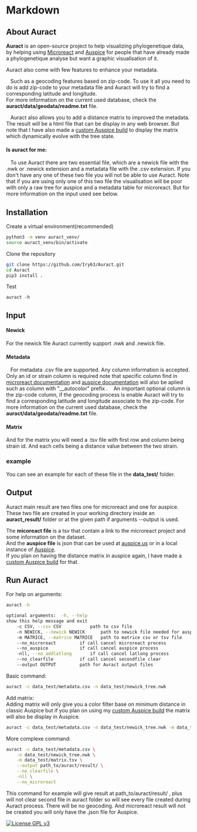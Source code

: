 # Markdown  
  
## About Auract  
  
**Auract** is an open-source project to help visualizing phylogenetique data, by helping using [Microreact](https://microreact.org/showcase) and [Auspice](https://github.com/nextstrain/auspice) for people that have already made a phylogenetique analyse but want a graphic visualisation of it.

Auract also come with few features to enhance your metadata.

&nbsp;&nbsp;&nbsp;Such as a geocoding features based on zip-code. To use it all you need to do is add zip-code to your metadata file and Auract will try to find a corresponding latitude and longitude.  
For more information on the current used database, check the **auract/data/geodata/readme.txt** file.

&nbsp;&nbsp;&nbsp;Auract also allows you to add a distance matrix to improved the metadata. The result will be a html file that can be display in any web browser. But note that I have also made a [custom Auspice build](https://github.com/Iry63/custom_auspice_build) to display the matrix which dynamically evolve with the tree state.

#### Is auract for me:
&nbsp;&nbsp;&nbsp;To use Auract there are two essential file, which are a newick file with the .nwk or .newick extension and a metadata file with the .csv extension. If you don't have any one of these two file you will not be able to use Auract. Note that if you are using only one of this two file the visualisation will be poor with only a raw tree for auspice and a metadata table for microreact.
But for more information on the input used see below.
  
## Installation  
  
Create a virtual environment(recommended)  
```bash  
python3 -m venv auract_venv/
source auract_venv/bin/activate
```  
  
Clone the repository  
```bash  
git clone https://github.com/Iry63/Auract.git
cd Auract
pip3 install .
```

Test
```
auract -h
```
  
## Input  
  
#### Newick  
For the newick file Auract currently support .nwk and .newick file.
  
#### Metadata  
&nbsp;&nbsp;&nbsp;For metadata .csv file are supported.  Any column information is accepted.
Only an id or strain column is required note that specific column find in [microreact documentation](https://microreact.org/instructions) and [auspice documentation](https://docs.nextstrain.org/projects/augur/en/stable/faq/metadata.html) will also be aplied such as column with "__autocolor" prefix .
&nbsp;&nbsp;&nbsp;An important optional column is the zip-code column, if the geocoding process is enable Auract will try to find a corresponding latitude and longitude associate to the zip-code.
For more information on the current used database, check the **auract/data/geodata/readme.txt** file.

  
#### Matrix  
And for the matrix you will need a .tsv file with first row and column being strain id.  And each cells being a distance value between the two strain.
  
### example  
You can see an example for each of these file in the **data_test/** folder.  
  
## Output  
  
Auract main result are two files one for microreact and one for auspice.  
These two file are created in your working directory inside an **auract_result/** folder or at the given path if arguments --output is used.  
  
The **micoreact file** is a tsv that contain a link to the microreact project and some information on the dataset.  
And the **auspice file** is json that can be used at [auspice.us](https://auspice.us/) or in a local instance of [Auspice](https://github.com/nextstrain/auspice).  
If you plan on having the distance matrix in auspice again, I have made a [custom Auspice build](https://github.com/Iry63/custom_auspice_build) for that.  
  
  
## Run Auract  
  
For help on arguments:  
```bash  
auract -h  

optional arguments:  -h, --help
show this help message and exit  
	-c CSV, --csv CSV     		path to csv file  
	-n NEWICK, --newick NEWICK  	path to newick file needed for auspice  
	-m MATRICE, --matrice MATRICE  	path to matrice csv or tsv file  
	--no_microreact 		if call cancel microreact process  
	--no_auspice 			if call cancel auspice process  
	-nll, --no_addlatlong 		if call cancel latlong process  
	--no_clearfile 			if call cancel secondfile clear
	--output OUTPUT 		path for Auract output files

```  
  
Basic command:  
```bash  
auract -c data_test/metadata.csv -n data_test/newick_tree.nwk
```  
  
Add matrix:    
Adding matrix will only give you a color filter base on minimum distance in classic Auspice but if you plan on using my [custom Auspice build](https://github.com/Iry63/custom_auspice_build) the matrix will also be display in Auspice.  
```bash  
auract -c data_test/metadata.csv -n data_test/newick_tree.nwk -m data_test/matrix.tsv
``` 
More complexe command:
```bash  
auract -c data_test/metadata.csv \
	-n data_test/newick_tree.nwk \
	-m data_test/matrix.tsv \
	--output path_to/auract/result/ \
	--no_clearfile \
	-nll \
	--no_microreact
``` 
This command for example will give result at path_to/auract/result/ , plus will not clear second file in auract folder so will see every file created during Auract process. There will be no geocoding. And microreact result will not be created you will only have the .json file for Auspice. 

[![License GPL v3](https://img.shields.io/badge/license-GPL%20v3-blue.svg)](https://www.gnu.org/licenses/gpl-3.0.en.html)
